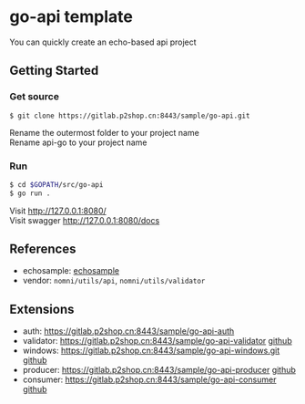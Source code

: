 # go-api template

You can quickly create an echo-based api project

## Getting Started

### Get source
```
$ git clone https://gitlab.p2shop.cn:8443/sample/go-api.git
```
Rename the outermost folder to your project name  
Rename api-go to your project name

### Run
```bash
$ cd $GOPATH/src/go-api
$ go run .
```

Visit           http://127.0.0.1:8080/  
Visit swagger   http://127.0.0.1:8080/docs


## References

- echosample: [echosample](https://github.com/pangpanglabs/echosample)
- vendor: `nomni/utils/api`, `nomni/utils/validator`

## Extensions

- auth: https://gitlab.p2shop.cn:8443/sample/go-api-auth 
- validator: https://gitlab.p2shop.cn:8443/sample/go-api-validator [github](https://github.com/relax-space/go-api-validator)
- windows: https://gitlab.p2shop.cn:8443/sample/go-api-windows.git [github](https://github.com/relax-space/go-api-windows)
- producer: https://gitlab.p2shop.cn:8443/sample/go-api-producer [github](https://github.com/relax-space/go-api-producer)
- consumer: https://gitlab.p2shop.cn:8443/sample/go-api-consumer [github](https://github.com/relax-space/go-api-consumer)


